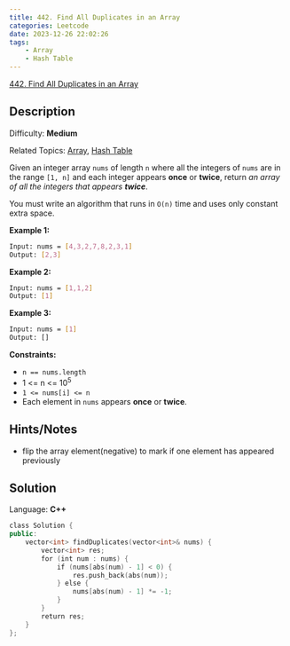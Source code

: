 ```yaml
---
title: 442. Find All Duplicates in an Array
categories: Leetcode
date: 2023-12-26 22:02:26
tags:
    - Array
    - Hash Table
---
```


[442\. Find All Duplicates in an Array](https://leetcode.com/problems/find-all-duplicates-in-an-array/)

## Description

Difficulty: **Medium**

Related Topics: [Array](https://leetcode.com/tag/https://leetcode.com/tag/array//), [Hash Table](https://leetcode.com/tag/https://leetcode.com/tag/hash-table//)

Given an integer array `nums` of length `n` where all the integers of `nums` are in the range `[1, n]` and each integer appears **once** or **twice**, return _an array of all the integers that appears **twice**_.

You must write an algorithm that runs in `O(n)` time and uses only constant extra space.

**Example 1:**

```bash
Input: nums = [4,3,2,7,8,2,3,1]
Output: [2,3]
```

**Example 2:**

```bash
Input: nums = [1,1,2]
Output: [1]
```

**Example 3:**

```bash
Input: nums = [1]
Output: []
```

**Constraints:**

* `n == nums.length`
* 1 <= n <= 10<sup>5</sup>
* `1 <= nums[i] <= n`
* Each element in `nums` appears **once** or **twice**.

## Hints/Notes

* flip the array element(negative) to mark if one element has appeared previously

## Solution

Language: **C++**

```C++
class Solution {
public:
    vector<int> findDuplicates(vector<int>& nums) {
        vector<int> res;
        for (int num : nums) {
            if (nums[abs(num) - 1] < 0) {
                res.push_back(abs(num));
            } else {
                nums[abs(num) - 1] *= -1;
            }
        }
        return res;
    }
};
```
